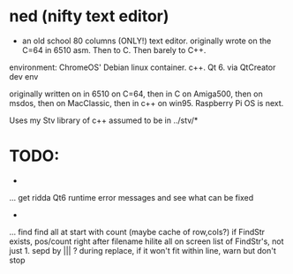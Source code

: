 # ned (nifty text editor)

* an old school 80 columns (ONLY!) text editor.
  originally wrote on the C=64 in 6510 asm.  Then to C.  Then barely to C++.

environment:  ChromeOS' Debian linux container.  c++.  Qt 6.
via QtCreator dev env

originally written on in 6510 on C=64, then in C on Amiga500, then on msdos, 
then on MacClassic, then in c++ on win95.
Raspberry Pi OS is next.

Uses my Stv library of c++ assumed to be in ../stv/*


# TODO:
* 
... 
   get ridda Qt6 runtime error messages and see what can be fixed

* 
... 
   find
      find all at start with count (maybe cache of row,cols?)
         if FindStr exists,
            pos/count right after filename
            hilite all on screen
      list of FindStr's, not just 1.  sepd by ||| ?
      during replace, if it won't fit within line, warn but don't stop
